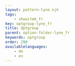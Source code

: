 ```yaml
---
layout: pattern-lyne.njk
tags: 
    - showitem_fr
key: optgroup-lyne_fr
title: Optgroup
parent: option-folder-lyne_fr
keywords: optgroup
order: 290
availablelanguages: 
    - de
    - en
---
```

